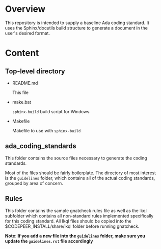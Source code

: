 # Overview

This repository is intended to supply a baseline Ada coding standard.
It uses the Sphinx/docutils build structure to generate a document in
the user's desired format.

# Content

## Top-level directory

   * README.md

      This file

   * make.bat

      ``sphinx-build`` build script for Windows

   * Makefile

      Makefile to use with ``sphinx-build``

## ada_coding_standards

This folder contains the source files necessary to generate the coding standards.

Most of the files should be fairly boilerplate. The directory of most interest is
the ``guidelines`` folder, which contains all of the actual coding standards, grouped
by area of concern.

## Rules

This folder contains the sample gnatcheck rules file as well as the lkql subfolder
which contains all non-standard rules implemented specifically for this coding standard.
All lkql files should be copied into the $CODEPEER_INSTALL/share/lkql folder before
running gnatcheck. 

**Note: If you add a new file into the ``guidelines`` folder, make sure you update the
``guidelines.rst`` file accordingly**

